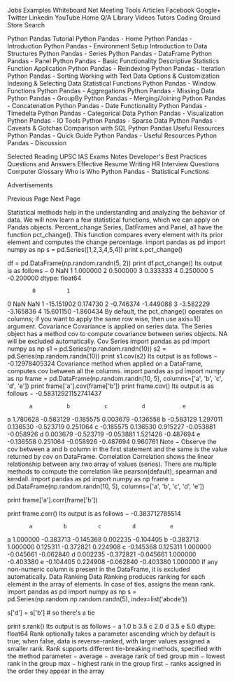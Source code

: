 
 
 

 Jobs
  Examples
  Whiteboard
  Net Meeting
Tools 
  Articles
Facebook
Google+
Twitter
Linkedin
YouTube
 Home
 Q/A 
Library 
 Videos 
 Tutors
 Coding Ground 
 Store 
 Search 

 
Python Pandas Tutorial
Python Pandas - Home
Python Pandas - Introduction
Python Pandas - Environment Setup
Introduction to Data Structures
Python Pandas - Series
Python Pandas - DataFrame
Python Pandas - Panel
Python Pandas - Basic Functionality
Descriptive Statistics
Function Application
Python Pandas - Reindexing
Python Pandas - Iteration
Python Pandas - Sorting
Working with Text Data
Options & Customization
Indexing & Selecting Data
Statistical Functions
Python Pandas - Window Functions
Python Pandas - Aggregations
Python Pandas - Missing Data
Python Pandas - GroupBy
Python Pandas - Merging/Joining
Python Pandas - Concatenation
Python Pandas - Date Functionality
Python Pandas - Timedelta
Python Pandas - Categorical Data
Python Pandas - Visualization
Python Pandas - IO Tools
Python Pandas - Sparse Data
Python Pandas - Caveats & Gotchas
Comparison with SQL
Python Pandas Useful Resources
Python Pandas - Quick Guide
Python Pandas - Useful Resources
Python Pandas - Discussion
 
Selected Reading
UPSC IAS Exams Notes
Developer's Best Practices
Questions and Answers
Effective Resume Writing
HR Interview Questions
Computer Glossary
Who is Who
Python Pandas - Statistical Functions

Advertisements


 Previous Page 
Next Page   


Statistical methods help in the understanding and analyzing the behavior of data. We will now learn a few statistical functions, which we can apply on Pandas objects.
Percent_change
Series, DatFrames and Panel, all have the function pct_change(). This function compares every element with its prior element and computes the change percentage.
import pandas as pd
import numpy as np
s = pd.Series([1,2,3,4,5,4])
print s.pct_change()

df = pd.DataFrame(np.random.randn(5, 2))
print df.pct_change()
Its output is as follows −
0        NaN
1   1.000000
2   0.500000
3   0.333333
4   0.250000
5  -0.200000
dtype: float64

            0          1
0         NaN        NaN
1  -15.151902   0.174730
2  -0.746374   -1.449088
3  -3.582229   -3.165836
4   15.601150  -1.860434
By default, the pct_change() operates on columns; if you want to apply the same row wise, then use axis=1() argument.
Covariance
Covariance is applied on series data. The Series object has a method cov to compute covariance between series objects. NA will be excluded automatically.
Cov Series
import pandas as pd
import numpy as np
s1 = pd.Series(np.random.randn(10))
s2 = pd.Series(np.random.randn(10))
print s1.cov(s2)
Its output is as follows −
-0.12978405324
Covariance method when applied on a DataFrame, computes cov between all the columns.
import pandas as pd
import numpy as np
frame = pd.DataFrame(np.random.randn(10, 5), columns=['a', 'b', 'c', 'd', 'e'])
print frame['a'].cov(frame['b'])
print frame.cov()
Its output is as follows −
-0.58312921152741437

           a           b           c           d            e
a   1.780628   -0.583129   -0.185575    0.003679    -0.136558
b  -0.583129    1.297011    0.136530   -0.523719     0.251064
c  -0.185575    0.136530    0.915227   -0.053881    -0.058926
d   0.003679   -0.523719   -0.053881    1.521426    -0.487694
e  -0.136558    0.251064   -0.058926   -0.487694     0.960761
Note − Observe the cov between a and b column in the first statement and the same is the value returned by cov on DataFrame.
Correlation
Correlation shows the linear relationship between any two array of values (series). There are multiple methods to compute the correlation like pearson(default), spearman and kendall.
import pandas as pd
import numpy as np
frame = pd.DataFrame(np.random.randn(10, 5), columns=['a', 'b', 'c', 'd', 'e'])

print frame['a'].corr(frame['b'])

print frame.corr()
Its output is as follows −
-0.383712785514

           a          b          c          d           e
a   1.000000  -0.383713  -0.145368   0.002235   -0.104405
b  -0.383713   1.000000   0.125311  -0.372821    0.224908
c  -0.145368   0.125311   1.000000  -0.045661   -0.062840
d   0.002235  -0.372821  -0.045661   1.000000   -0.403380
e  -0.104405   0.224908  -0.062840  -0.403380    1.000000
If any non-numeric column is present in the DataFrame, it is excluded automatically.
Data Ranking
Data Ranking produces ranking for each element in the array of elements. In case of ties, assigns the mean rank.
import pandas as pd
import numpy as np
s = pd.Series(np.random.np.random.randn(5), index=list('abcde'))

s['d'] = s['b'] # so there's a tie

print s.rank()
Its output is as follows −
a  1.0
b  3.5
c  2.0
d  3.5
e  5.0
dtype: float64
Rank optionally takes a parameter ascending which by default is true; when false, data is reverse-ranked, with larger values assigned a smaller rank.
Rank supports different tie-breaking methods, specified with the method parameter −
average − average rank of tied group
min − lowest rank in the group
max − highest rank in the group
first − ranks assigned in the order they appear in the array


